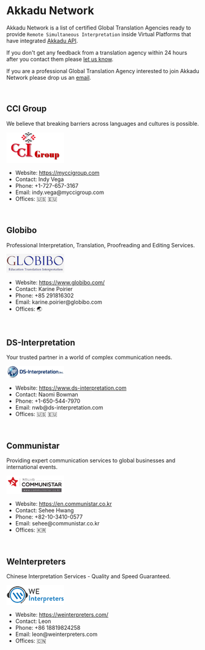# Akkadu Network
Akkadu Network is a list of certified Global Translation Agencies ready to provide `Remote Simultaneous Interpretation` inside Virtual Platforms that have integrated <a href="https://rsi.akkadu.com">Akkadu API</a>.

If you don't get any feedback from a translation agency within 24 hours after you contact them please <a href="mailto:alvaro@akkadu-team.com">let us know</a>.

If you are a professional Global Translation Agency interested to join Akkadu Network please drop us an <a href="mailto:contact@akkadu-team.com">email</a>.

<br>

## CCI Group
We believe that breaking barriers across languages and cultures is possible.

<img src="../images/logos/ccigroup.png" alt="CCIGroup" width=30%>

<ul>
<li>Website: <a href="https://myccigroup.com">https://myccigroup.com</a></li>
<li>Contact: Indy Vega</li>
<li>Phone: +1-727-657-3167</li>
<li>Email: indy.vega@myccigroup.com</li>
<li>Offices: 🇺🇸 🇪🇺</li>
</ul>

<br>

## Globibo
Professional Interpretation, Translation, Proofreading and Editing Services.

<img src="../images/logos/globibo.png" alt="Globibo" width=30%>

<ul>
<li>Website: <a href="https://www.globibo.com/">https://www.globibo.com/</a></li>
<li>Contact: Karine Poirier</li>
<li>Phone: +85 291816302</li>
<li>Email: karine.poirier@globibo.com</li>
<li>Offices: 🌏</li>
</ul>

<br>

## DS-Interpretation
Your trusted partner in a world of complex communication needs.

<img src="../images/logos/ds-interpretation.jpg" alt="DS-Interpretation" width=30%>

<ul>
<li>Website: <a href="https://www.ds-interpretation.com">https://www.ds-interpretation.com</a></li>
<li>Contact: Naomi Bowman</li>
<li>Phone: +1-650-544-7970</li>
<li>Email: nwb@ds-interpretation.com</li>
<li>Offices: 🇺🇸 🇪🇺</li>
</ul>

<br>

## Communistar
Providing expert communication services to global businesses and international events.

<img src="../images/logos/communistar.jpg" alt="Communistar" width=30%>

<ul>
<li>Website: <a href="https://en.communistar.co.kr">https://en.communistar.co.kr</a></li>
<li>Contact: Sehee Hwang</li>
<li>Phone: +82-10-3410-0577</li>
<li>Email: sehee@communistar.co.kr</li>
<li>Offices: 🇰🇷</li>
</ul>

<br>


## WeInterpreters
Chinese Interpretation Services - Quality and Speed Guaranteed.

<img src="../images/logos/weinterpreters.png" alt="WeInterpreters" width=30%>

<ul>
<li>Website: <a href="https://weinterpreters.com/">https://weinterpreters.com/</a></li>
<li>Contact: Leon</li>
<li>Phone: +86 18819824258</li>
<li>Email: leon@weinterpreters.com</li>
<li>Offices: 🇨🇳</li>
</ul>

<br>
